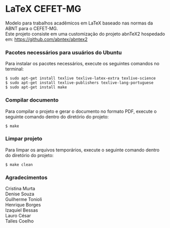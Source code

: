 # LaTeX CEFET-MG

Modelo para trabalhos acadêmicos em LaTeX baseado nas normas da ABNT para o CEFET-MG.  
Este projeto consiste em uma customização do projeto abnTeX2 hospedado em: <https://github.com/abntex/abntex2>

### Pacotes necessários para usuários do Ubuntu

Para instalar os pacotes necessários, execute os seguintes comandos no terminal:

```
$ sudo apt-get install texlive texlive-latex-extra texlive-science
$ sudo apt-get install texlive-publishers texlive-lang-portuguese
$ sudo apt-get install make
```

### Compilar documento

Para compilar o projeto e gerar o documento no formato PDF, execute o seguinte comando dentro do diretório do projeto:

```
$ make
```

### Limpar projeto

Para limpar os arquivos temporários,
execute o seguinte comando dentro do diretório do projeto:

```
$ make clean
```

### Agradecimentos

Cristina Murta  
Denise Souza  
Guilherme Tonioli  
Henrique Borges  
Izaquiel Bessas  
Lauro César  
Talles Coelho  
